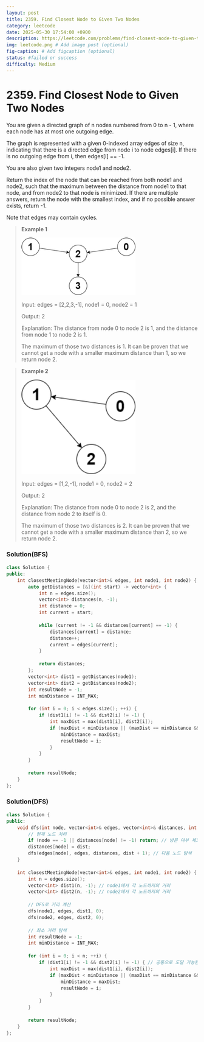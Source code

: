 ```yaml
---
layout: post
title: 2359. Find Closest Node to Given Two Nodes
category: leetcode
date: 2025-05-30 17:54:00 +0900
description: https://leetcode.com/problems/find-closest-node-to-given-two-nodes/description/?envType=daily-question&envId=2025-05-30
img: leetcode.png # Add image post (optional)
fig-caption: # Add figcaption (optional)
status: #failed or success
difficulty: Medium
---
```


# 2359. Find Closest Node to Given Two Nodes

You are given a directed graph of n nodes numbered from 0 to n - 1, where each node has at most one outgoing edge.

The graph is represented with a given 0-indexed array edges of size n, indicating that there is a directed edge from node i to node edges[i]. If there is no outgoing edge from i, then edges[i] == -1.

You are also given two integers node1 and node2.

Return the index of the node that can be reached from both node1 and node2, such that the maximum between the distance from node1 to that node, and from node2 to that node is minimized. If there are multiple answers, return the node with the smallest index, and if no possible answer exists, return -1.

Note that edges may contain cycles.

 

> **Example 1**
> 
> <img src="../../imgs/2359-1.png" alt="2359-1" width="300"/>
> 
> Input: edges = [2,2,3,-1], node1 = 0, node2 = 1
> 
> Output: 2
> 
> Explanation: The distance from node 0 to node 2 is 1, and the distance from node 1 to node 2 is 1.
> 
> The maximum of those two distances is 1. It can be proven that we cannot get a node with a smaller maximum distance than 1, so we return node 2.


> **Example 2**
>
> <img src="../../imgs/2359-2.png" alt="2359-2" width="300"/>
>
> Input: edges = [1,2,-1], node1 = 0, node2 = 2
> 
> Output: 2
> 
> Explanation: The distance from node 0 to node 2 is 2, and the distance from node 2 to itself is 0.
> 
> The maximum of those two distances is 2. It can be proven that we cannot get a node with a smaller maximum distance than 2, so we return node 2.


### Solution(BFS)
```cpp
class Solution {
public:
    int closestMeetingNode(vector<int>& edges, int node1, int node2) {
        auto getDistances = [&](int start) -> vector<int> {
            int n = edges.size();
            vector<int> distances(n, -1);
            int distance = 0;
            int current = start;

            while (current != -1 && distances[current] == -1) {
                distances[current] = distance;
                distance++;
                current = edges[current];
            }
            
            return distances;
        };
        vector<int> dist1 = getDistances(node1);
        vector<int> dist2 = getDistances(node2);
        int resultNode = -1;
        int minDistance = INT_MAX;

        for (int i = 0; i < edges.size(); ++i) {
            if (dist1[i] != -1 && dist2[i] != -1) { 
                int maxDist = max(dist1[i], dist2[i]);
                if (maxDist < minDistance || (maxDist == minDistance && i < resultNode)) {
                    minDistance = maxDist;
                    resultNode = i;
                }
            }
        }

        return resultNode;
    }
};
```


### Solution(DFS)
```cpp
class Solution {
public:
    void dfs(int node, vector<int>& edges, vector<int>& distances, int dist) {
        // 현재 노드 처리
        if (node == -1 || distances[node] != -1) return; // 방문 여부 체크
        distances[node] = dist;
        dfs(edges[node], edges, distances, dist + 1); // 다음 노드 탐색
    }

    int closestMeetingNode(vector<int>& edges, int node1, int node2) {
        int n = edges.size();
        vector<int> dist1(n, -1); // node1에서 각 노드까지의 거리
        vector<int> dist2(n, -1); // node2에서 각 노드까지의 거리

        // DFS로 거리 계산
        dfs(node1, edges, dist1, 0);
        dfs(node2, edges, dist2, 0);

        // 최소 거리 탐색
        int resultNode = -1;
        int minDistance = INT_MAX;

        for (int i = 0; i < n; ++i) {
            if (dist1[i] != -1 && dist2[i] != -1) { // 공통으로 도달 가능한 노드만 고려
                int maxDist = max(dist1[i], dist2[i]);
                if (maxDist < minDistance || (maxDist == minDistance && i < resultNode)) {
                    minDistance = maxDist;
                    resultNode = i;
                }
            }
        }

        return resultNode;
    }
};
```